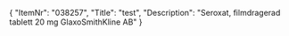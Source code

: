 {
  "ItemNr": "038257",
  "Title": "test",
  "Description": "Seroxat, filmdragerad tablett 20 mg GlaxoSmithKline AB"
}